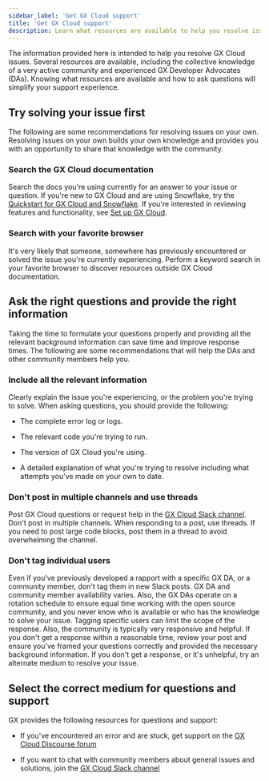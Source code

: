 ```yaml
---
sidebar_label: 'Get GX Cloud support'
title: 'Get GX Cloud support'
description: Learn what resources are available to help you resolve issues with GX Cloud.
---
```


The information provided here is intended to help you resolve GX Cloud issues. Several resources are available, including the collective knowledge of a very active community and experienced GX Developer Advocates (DAs). Knowing what resources are available and how to ask questions will simplify your support experience.

## Try solving your issue first

The following are some recommendations for resolving issues on your own. Resolving issues on your own builds your own knowledge and provides you with an opportunity to share that knowledge with the community. 

### Search the GX Cloud documentation

Search the docs you're using currently for an answer to your issue or question. If you're new to GX Cloud and are using Snowflake, try the [Quickstart for GX Cloud and Snowflake](quickstarts/snowflake_quickstart.md). If you're interested in reviewing features and functionality, see [Set up GX Cloud](/docs/cloud/set_up_gx_cloud).  

### Search with your favorite browser

It's very likely that someone, somewhere has previously encountered or solved the issue you're currently experiencing. Perform a keyword search in your favorite browser to discover resources outside GX Cloud documentation. 

## Ask the right questions and provide the right information

Taking the time to formulate your questions properly and providing all the relevant background information can save time and improve response times. The following are some recommendations that will help the DAs and other community members help you. 

### Include all the relevant information

Clearly explain the issue you're experiencing, or the problem you're trying to solve. When asking questions, you should provide the following:

- The complete error log or logs.

- The relevant code you're trying to run.

- The version of GX Cloud you're using.

- A detailed explanation of what you're trying to resolve including what attempts you've made on your own to date.

### Don't post in multiple channels and use threads

Post GX Cloud questions or request help in the [GX Cloud Slack channel](https://greatexpectationstalk.slack.com/archives/C051D941XAL). Don't post in multiple channels. When responding to a post, use threads. If you need to post large code blocks, post them in a thread to avoid overwhelming the channel.

### Don't tag individual users

Even if you've previously developed a rapport with a specific GX DA, or a community member, don't tag them in new Slack posts. GX DA and community member availability varies. Also, the GX DAs operate on a rotation schedule to ensure equal time working with the open source community, and you never know who is available or who has the knowledge to solve your issue. Tagging specific users can limit the scope of the response. Also, the community is typically very responsive and helpful. If you don't get a response within a reasonable time, review your post and ensure you've framed your questions correctly and provided the necessary background information. If you don't get a response, or it's unhelpful, try an alternate medium to resolve your issue.

## Select the correct medium for questions and support

GX provides the following resources for questions and support:

- If you've encountered an error and are stuck, get support on the [GX Cloud Discourse forum](https://discourse.greatexpectations.io/c/cloud-support/17)

- If you want to chat with community members about general issues and solutions, join the [GX Cloud Slack channel](https://greatexpectationstalk.slack.com/archives/C051D941XAL)
